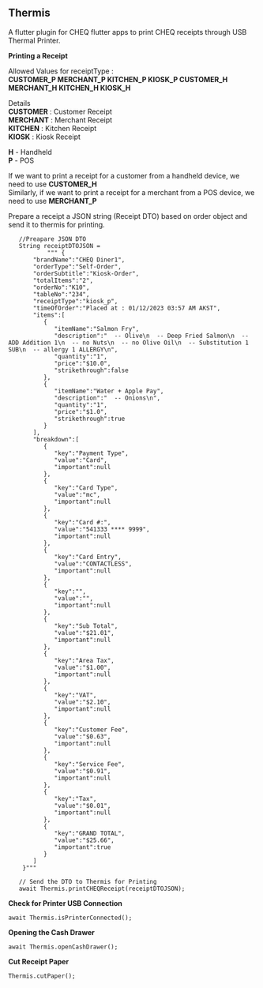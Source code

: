 
## Thermis

A flutter plugin for CHEQ flutter apps to print CHEQ receipts through USB Thermal Printer.

**Printing a Receipt**

Allowed Values for receiptType :  
**CUSTOMER_P 
MERCHANT_P 
KITCHEN_P
KIOSK_P
CUSTOMER_H
MERCHANT_H
KITCHEN_H
KIOSK_H**

Details  
**CUSTOMER** : Customer Receipt  
**MERCHANT** : Merchant Receipt  
**KITCHEN** : Kitchen Receipt  
**KIOSK** : Kiosk Receipt  
  
**H** -  Handheld  
**P** -  POS  
  
If we want to print a receipt for a customer from a handheld device, we need to use **CUSTOMER_H**  
Similarly, if we want to print a receipt for a merchant from a POS device, we need to use **MERCHANT_P** 

Prepare a receipt a JSON string (Receipt DTO) based on order object and send it to thermis for printing.

	   //Preapare JSON DTO   
	   String receiptDTOJSON = 
			   """ {
		   "brandName":"CHEQ Diner1",
		   "orderType":"Self-Order",
		   "orderSubtitle":"Kiosk-Order",
		   "totalItems":"2",
		   "orderNo":"K10",
		   "tableNo":"234",
		   "receiptType":"kiosk_p", 
		   "timeOfOrder":"Placed at : 01/12/2023 03:57 AM AKST",
		   "items":[
		      {
		         "itemName":"Salmon Fry",
		         "description":"  -- Olive\n  -- Deep Fried Salmon\n  -- ADD Addition 1\n  -- no Nuts\n  -- no Olive Oil\n  -- Substitution 1 SUB\n  -- allergy 1 ALLERGY\n",
		         "quantity":"1",
		         "price":"$10.0",
		         "strikethrough":false
		      },
		      {
		         "itemName":"Water + Apple Pay",
		         "description":"  -- Onions\n",
		         "quantity":"1",
		         "price":"$1.0",
		         "strikethrough":true
		      }
		   ],
		   "breakdown":[
		      {
		         "key":"Payment Type",
		         "value":"Card",
		         "important":null
		      },
		      {
		         "key":"Card Type",
		         "value":"mc",
		         "important":null
		      },
		      {
		         "key":"Card #:",
		         "value":"541333 **** 9999",
		         "important":null
		      },
		      {
		         "key":"Card Entry",
		         "value":"CONTACTLESS",
		         "important":null
		      },
		      {
		         "key":"",
		         "value":"",
		         "important":null
		      },
		      {
		         "key":"Sub Total",
		         "value":"$21.01",
		         "important":null
		      },
		      {
		         "key":"Area Tax",
		         "value":"$1.00",
		         "important":null
		      },
		      {
		         "key":"VAT",
		         "value":"$2.10",
		         "important":null
		      },
		      {
		         "key":"Customer Fee",
		         "value":"$0.63",
		         "important":null
		      },
		      {
		         "key":"Service Fee",
		         "value":"$0.91",
		         "important":null
		      },
		      {
		         "key":"Tax",
		         "value":"$0.01",
		         "important":null
		      },
		      {
		         "key":"GRAND TOTAL",
		         "value":"$25.66",
		         "important":true
		      }
		   ]
		}"""

	   // Send the DTO to Thermis for Printing
       await Thermis.printCHEQReceipt(receiptDTOJSON);

**Check for Printer USB Connection**

    await Thermis.isPrinterConnected();

**Opening the Cash Drawer**

    await Thermis.openCashDrawer();

**Cut Receipt Paper**

    Thermis.cutPaper();


    
